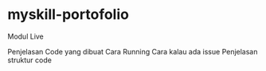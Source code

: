 # myskill-portofolio
Modul Live

Penjelasan Code yang dibuat
Cara Running
Cara kalau ada issue
Penjelasan struktur code
